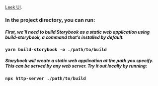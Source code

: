 [Leek UI](https://leek-ui.com/).

### In the project directory, you can run:

##### First, we’ll need to build Storybook as a static web application using build-storybook, a command that’s installed by default.

### `yarn build-storybook -o ./path/to/build`

##### Storybook will create a static web application at the path you specify. This can be served by any web server. Try it out locally by running:

### `npx http-server ./path/to/build`